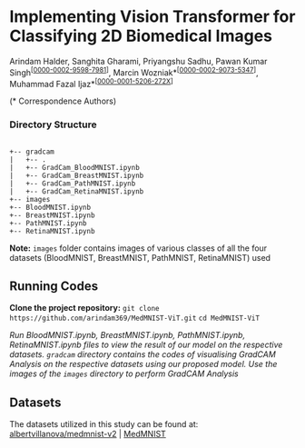 # Implementing Vision Transformer for Classifying 2D Biomedical Images
Arindam Halder, Sanghita Gharami, Priyangshu Sadhu, Pawan Kumar Singh<sup>[[0000-0002-9598-7981](https://orcid.org/0000-0002-9598-7981)]</sup>, Marcin Wozniak*<sup>[[0000-0002-9073-5347](https://orcid.org/0000-0002-9073-5347)]</sup>, Muhammad Fazal Ijaz*<sup>[[0000-0001-5206-272X](https://orcid.org/0000-0001-5206-272X)]</sup>

(* Correspondence Authors)


### Directory Structure


```

+-- gradcam
|   +-- .
|   +-- GradCam_BloodMNIST.ipynb
|   +-- GradCam_BreastMNIST.ipynb
|   +-- GradCam_PathMNIST.ipynb
|   +-- GradCam_RetinaMNIST.ipynb
+-- images
+-- BloodMNIST.ipynb
+-- BreastMNIST.ipynb
+-- PathMNIST.ipynb
+-- RetinaMNIST.ipynb

```
**Note:** ``images`` folder contains images of various classes of all the four datasets (BloodMNIST, BreastMNIST, PathMNIST, RetinaMNIST) used

## Running Codes

**Clone the project repository:**
``` git clone https://github.com/arindam369/MedMNIST-ViT.git ``` ``` cd MedMNIST-ViT ```

*Run BloodMNIST.ipynb, BreastMNIST.ipynb, PathMNIST.ipynb, RetinaMNIST.ipynb files to view the result of our model on the respective datasets. ``gradcam`` directory contains the codes of visualising GradCAM Analysis on the respective datasets using our proposed model. Use the images of the ``images`` directory to perform GradCAM Analysis*



## Datasets
The datasets utilized in this study can be found at: [albertvillanova/medmnist-v2](https://huggingface.co/datasets/albertvillanova/medmnist-v2) | [MedMNIST](https://medmnist.com)